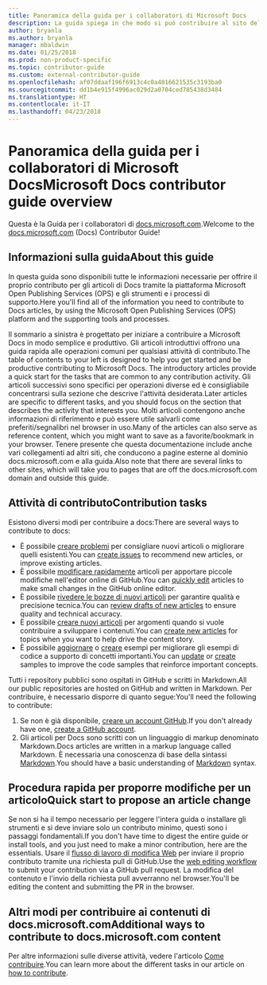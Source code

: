 ```yaml
---
title: Panoramica della guida per i collaboratori di Microsoft Docs
description: La guida spiega in che modo si può contribuire al sito della documentazione Microsoft docs.microsoft.com.
author: bryanla
ms.author: bryanla
manager: mbaldwin
ms.date: 01/25/2018
ms.prod: non-product-specific
ms.topic: contributor-guide
ms.custom: external-contributor-guide
ms.openlocfilehash: af07ddaaf196f6913c4c0a4816621535c3193ba0
ms.sourcegitcommit: dd1b4e915f4996ac029d2a0704ced785438d3484
ms.translationtype: HT
ms.contentlocale: it-IT
ms.lasthandoff: 04/23/2018
---
```

# <a name="microsoft-docs-contributor-guide-overview"></a><span data-ttu-id="5b936-103">Panoramica della guida per i collaboratori di Microsoft Docs</span><span class="sxs-lookup"><span data-stu-id="5b936-103">Microsoft Docs contributor guide overview</span></span>

<span data-ttu-id="5b936-104">Questa è la Guida per i collaboratori di [docs.microsoft.com](https://docs.microsoft.com).</span><span class="sxs-lookup"><span data-stu-id="5b936-104">Welcome to the [docs.microsoft.com](https://docs.microsoft.com) (Docs) Contributor Guide!</span></span>

## <a name="about-this-guide"></a><span data-ttu-id="5b936-105">Informazioni sulla guida</span><span class="sxs-lookup"><span data-stu-id="5b936-105">About this guide</span></span>

<span data-ttu-id="5b936-106">In questa guida sono disponibili tutte le informazioni necessarie per offrire il proprio contributo per gli articoli di Docs tramite la piattaforma Microsoft Open Publishing Services (OPS) e gli strumenti e i processi di supporto.</span><span class="sxs-lookup"><span data-stu-id="5b936-106">Here you'll find all of the information you need to contribute to Docs articles, by using the Microsoft Open Publishing Services (OPS) platform and the supporting tools and processes.</span></span>

<span data-ttu-id="5b936-107">Il sommario a sinistra è progettato per iniziare a contribuire a Microsoft Docs in modo semplice e produttivo. Gli articoli introduttivi offrono una guida rapida alle operazioni comuni per qualsiasi attività di contributo.</span><span class="sxs-lookup"><span data-stu-id="5b936-107">The table of contents to your left is designed to help you get started and be productive contributing to Microsoft Docs. The introductory articles provide a quick start for the tasks that are common to any contribution activity.</span></span> <span data-ttu-id="5b936-108">Gli articoli successivi sono specifici per operazioni diverse ed è consigliabile concentrarsi sulla sezione che descrive l'attività desiderata.</span><span class="sxs-lookup"><span data-stu-id="5b936-108">Later articles are specific to different tasks, and you should focus on the section that describes the activity that interests you.</span></span> <span data-ttu-id="5b936-109">Molti articoli contengono anche informazioni di riferimento e può essere utile salvarli come preferiti/segnalibri nel browser in uso.</span><span class="sxs-lookup"><span data-stu-id="5b936-109">Many of the articles can also serve as reference content, which you might want to save as a favorite/bookmark in your browser.</span></span> <span data-ttu-id="5b936-110">Tenere presente che questa documentazione include anche vari collegamenti ad altri siti, che conducono a pagine esterne al dominio docs.microsoft.com e alla guida.</span><span class="sxs-lookup"><span data-stu-id="5b936-110">Also note that there are several links to other sites, which will take you to pages that are off the docs.microsoft.com domain and outside this guide.</span></span>

## <a name="contribution-tasks"></a><span data-ttu-id="5b936-111">Attività di contributo</span><span class="sxs-lookup"><span data-stu-id="5b936-111">Contribution tasks</span></span>

<span data-ttu-id="5b936-112">Esistono diversi modi per contribuire a docs:</span><span class="sxs-lookup"><span data-stu-id="5b936-112">There are several ways to contribute to docs:</span></span>

- <span data-ttu-id="5b936-113">È possibile [creare problemi](how-to-contribute.md#create-issues) per consigliare nuovi articoli o migliorare quelli esistenti.</span><span class="sxs-lookup"><span data-stu-id="5b936-113">You can [create issues](how-to-contribute.md#create-issues) to recommend new articles, or improve existing articles.</span></span>
- <span data-ttu-id="5b936-114">È possibile [modificare rapidamente](how-to-contribute.md#quick-edits) articoli per apportare piccole modifiche nell'editor online di GitHub.</span><span class="sxs-lookup"><span data-stu-id="5b936-114">You can [quickly edit](how-to-contribute.md#quick-edits) articles to make small changes in the GitHub online editor.</span></span>
- <span data-ttu-id="5b936-115">È possibile [rivedere le bozze di nuovi articoli](how-to-contribute.md#review-new-articles) per garantire qualità e precisione tecnica.</span><span class="sxs-lookup"><span data-stu-id="5b936-115">You can [review drafts of new articles](how-to-contribute.md#review-new-articles) to ensure quality and technical accuracy.</span></span>
- <span data-ttu-id="5b936-116">È possibile [creare nuovi articoli](how-to-contribute.md#create-new-articles) per argomenti quando si vuole contribuire a sviluppare i contenuti.</span><span class="sxs-lookup"><span data-stu-id="5b936-116">You can [create new articles](how-to-contribute.md#create-new-articles) for topics when you want to help drive the content story.</span></span>
- <span data-ttu-id="5b936-117">È possibile [aggiornare](how-to-contribute.md#update-samples) o [creare](how-to-contribute.md#create-samples) esempi per migliorare gli esempi di codice a supporto di concetti importanti.</span><span class="sxs-lookup"><span data-stu-id="5b936-117">You can [update](how-to-contribute.md#update-samples) or [create](how-to-contribute.md#create-samples) samples to improve the code samples that reinforce important concepts.</span></span>

<span data-ttu-id="5b936-118">Tutti i repository pubblici sono ospitati in GitHub e scritti in Markdown.</span><span class="sxs-lookup"><span data-stu-id="5b936-118">All our public repositories are hosted on GitHub and written in Markdown.</span></span> <span data-ttu-id="5b936-119">Per contribuire, è necessario disporre di quanto segue:</span><span class="sxs-lookup"><span data-stu-id="5b936-119">You'll need the following to contribute:</span></span>

1. <span data-ttu-id="5b936-120">Se non è già disponibile, [creare un account GitHub](https://github.com/join).</span><span class="sxs-lookup"><span data-stu-id="5b936-120">If you don't already have one, [create a GitHub account](https://github.com/join).</span></span>
2. <span data-ttu-id="5b936-121">Gli articoli per Docs sono scritti con un linguaggio di markup denominato Markdown.</span><span class="sxs-lookup"><span data-stu-id="5b936-121">Docs articles are written in a markup language called Markdown.</span></span> <span data-ttu-id="5b936-122">È necessaria una conoscenza di base della sintassi [Markdown](https://daringfireball.net/projects/markdown/syntax).</span><span class="sxs-lookup"><span data-stu-id="5b936-122">You should have a basic understanding of [Markdown](https://daringfireball.net/projects/markdown/syntax) syntax.</span></span>

## <a name="quick-start-to-propose-an-article-change"></a><span data-ttu-id="5b936-123">Procedura rapida per proporre modifiche per un articolo</span><span class="sxs-lookup"><span data-stu-id="5b936-123">Quick start to propose an article change</span></span>

<span data-ttu-id="5b936-124">Se non si ha il tempo necessario per leggere l'intera guida o installare gli strumenti e si deve inviare solo un contributo minimo, questi sono i passaggi fondamentali.</span><span class="sxs-lookup"><span data-stu-id="5b936-124">If you don't have time to digest the entire guide or install tools, and you just need to make a minor contribution, here are the essentials.</span></span> <span data-ttu-id="5b936-125">Usare il [flusso di lavoro di modifica Web](how-to-contribute.md#quick-edits) per inviare il proprio contributo tramite una richiesta pull di GitHub.</span><span class="sxs-lookup"><span data-stu-id="5b936-125">Use the [web editing workflow](how-to-contribute.md#quick-edits) to submit your contribution via a GitHub pull request.</span></span> <span data-ttu-id="5b936-126">La modifica del contenuto e l'invio della richiesta pull avverranno nel browser.</span><span class="sxs-lookup"><span data-stu-id="5b936-126">You'll be editing the content and submitting the PR in the browser.</span></span>

## <a name="additional-ways-to-contribute-to-docsmicrosoftcom-content"></a><span data-ttu-id="5b936-127">Altri modi per contribuire ai contenuti di docs.microsoft.com</span><span class="sxs-lookup"><span data-stu-id="5b936-127">Additional ways to contribute to docs.microsoft.com content</span></span>

<span data-ttu-id="5b936-128">Per altre informazioni sulle diverse attività, vedere l'articolo [Come contribuire](how-to-contribute.md).</span><span class="sxs-lookup"><span data-stu-id="5b936-128">You can learn more about the different tasks in our article on [how to contribute](how-to-contribute.md).</span></span>

